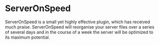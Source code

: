 ServerOnSpeed
=============

ServerOnSpeed is a small yet highly effective plugin, which has received much praise. ServerOnSpeed will reorganise your server files over a series of several days and in the course of a week the server will be optimized to its maximum potential.
